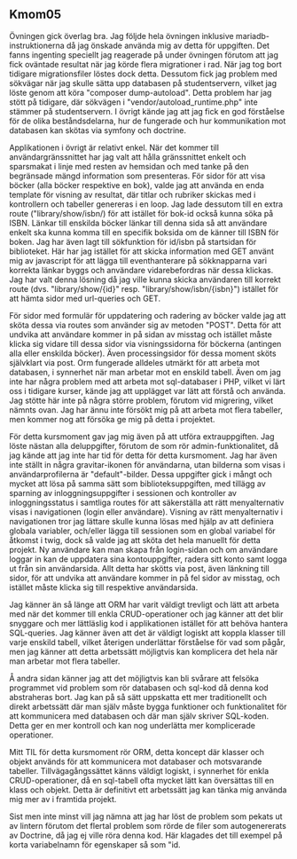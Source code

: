 

## Kmom05

Övningen gick överlag bra. Jag följde hela övningen inklusive mariadb-instruktionerna då jag önskade använda mig av detta för uppgiften. Det fanns ingenting speciellt jag
reagerade på under övningen förutom att jag fick oväntade resultat när jag körde flera migrationer i rad. När jag tog bort tidigare migrationsfiler löstes dock detta. Dessutom fick jag problem med sökvägar när jag skulle sätta upp databasen på studentservern, vilket jag löste genom att köra "composer dump-autoload". Detta problem har jag stött på tidigare, där sökvägen i "vendor/autoload_runtime.php" inte stämmer på studentservern. I övrigt kände jag att jag fick en god förståelse för de olika beståndsdelarna, hur de fungerade och hur kommunikation mot databasen kan skötas via symfony och doctrine.

Applikationen i övrigt är relativt enkel. När det kommer till användargränssnittet har jag valt att hålla gränssnittet enkelt och sparsmakat i linje med resten av hemsidan och med tanke på den begränsade mängd information som presenteras. För sidor för att visa böcker (alla böcker respektive en bok), valde jag att använda en enda template för visning av resultat, där titlar och rubriker skickas med i kontrollern och tabeller genereras i en loop. Jag lade dessutom till en extra route ("library/show/isbn/) för att istället för bok-id också kunna söka på ISBN. Länkar till enskilda böcker länkar till denna sida så att användare enkelt ska kunna komma till en specifik boksida om de känner till ISBN för boken. Jag har även lagt till sökfunktion för id/isbn på startsidan för biblioteket. Här har jag istället för att skicka information med GET använt mig av javascript för att lägga till eventhanterare på sökknapparna vari korrekta länkar byggs och användare vidarebefordras när dessa klickas. Jag har valt denna lösning då jag ville kunna skicka användaren till korrekt route (dvs. "library/show/{id}" resp. "library/show/isbn/{isbn}") istället för att hämta sidor med url-queries och GET.

För sidor med formulär för uppdatering och radering av böcker valde jag att sköta dessa via routes som använder sig av metoden "POST". Detta för att undvika att användare kommer in på sidan av misstag och istället måste klicka sig vidare till dessa sidor via visningssidorna för böckerna (antingen alla eller enskilda böcker). Även processingsidor för dessa moment sköts självklart via post. Orm fungerade alldeles utmärkt för att arbeta mot databasen, i synnerhet när man arbetar mot en enskild tabell. Även om jag inte har några problem med att arbeta mot sql-databaser i PHP, vilket vi lärt oss i tidigare kurser, kände jag att upplägget var lätt att förstå och använda. Jag stötte här inte på några större problem, förutom vid migrering, vilket nämnts ovan. Jag har ännu inte försökt mig på att arbeta mot flera tabeller, men kommer nog att försöka ge mig på detta i projektet.

För detta kursmoment gav jag mig även på att utföra extrauppgiften. Jag löste nästan alla deluppgifter, förutom de som rör admin-funktionalitet, då jag kände att jag inte har tid för detta för detta kursmoment. Jag har även inte ställt in några gravitar-ikonen för användarna, utan bilderna som visas i användarprofilerna är "default"-bilder. Dessa uppgifter gick i mångt och mycket att lösa på samma sätt som biblioteksuppgiften, med tillägg av sparning av inloggningsuppgifter i sessionen och kontroller av inloggningsstatus i samtliga routes för att säkerställa att rätt menyalternativ visas i navigationen (login eller användare). Visning av rätt menyalternativ i navigationen tror jag lättare skulle kunna lösas med hjälp av att definiera globala variabler, och/eller lägga till sessionen som en global variabel för åtkomst i twig, dock så valde jag att sköta det hela manuellt för detta projekt. Ny användare kan man skapa från login-sidan och om användare loggar in kan de uppdatera sina kontouppgifter, radera sitt konto samt logga ut från sin användarsida. Allt detta har skötts via post, även länkning till sidor, för att undvika att användare kommer in på fel sidor av misstag, och istället måste klicka sig till respektive användarsida.

Jag känner än så länge att ORM har varit väldigt trevligt och lätt att arbeta med när det kommer till enkla CRUD-operationer och jag känner att det blir snyggare och mer lättläslig kod i applikationen istället för att behöva hantera SQL-queries. Jag känner även att det är väldigt logiskt att koppla klasser till varje enskild tabell, vilket återigen underlättar förståelse för vad som pågår, men jag känner att detta arbetssätt möjligtvis kan komplicera det hela när man arbetar mot flera tabeller. 

Å andra sidan känner jag att det möjligtvis kan bli svårare att felsöka programmet vid problem som rör databasen och sql-kod då denna kod abstraheras bort. Jag kan på så sätt uppskatta ett mer traditionellt och direkt arbetssätt där man själv måste bygga funktioner och funktionalitet för att kommunicera med databasen och där man själv skriver SQL-koden. Detta ger en mer kontroll och kan nog underlätta mer komplicerade operationer.

Mitt TIL för detta kursmoment rör ORM, detta koncept där klasser och objekt används för att kommunicera mot databaser och motsvarande tabeller. Tillvägagångssättet känns väldigt logiskt, i synnerhet för enkla CRUD-operationer, då en sql-tabell ofta mycket lätt kan översättas till en klass och objekt. Detta är definitivt ett arbetssätt jag kan tänka mig använda mig mer av i framtida projekt.

Sist men inte minst vill jag nämna att jag har löst de problem som pekats ut av lintern förutom det flertal problem som rörde de filer som autogenererats av Doctrine, då jag ej ville röra denna kod. Här klagades det till exempel på korta variabelnamn för egenskaper så som "id.
